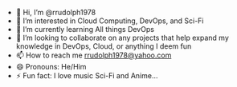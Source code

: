 - 👋 Hi, I’m @rrudolph1978
- 👀 I’m interested in Cloud Computing, DevOps, and Sci-Fi
- 🌱 I’m currently learning All things DevOps
- 💞️ I’m looking to collaborate on any projects that help expand my knowledge in DevOps, Cloud, or anything I deem fun
- 📫 How to reach me rrudolph1978@yahoo.com
- 😄 Pronouns: He/Him
- ⚡ Fun fact: I love music Sci-Fi and Anime...

<!---
rrudolph1978/rrudolph1978 is a ✨ special ✨ repository because its `README.md` (this file) appears on your GitHub profile.
You can click the Preview link to take a look at your changes.
--->
